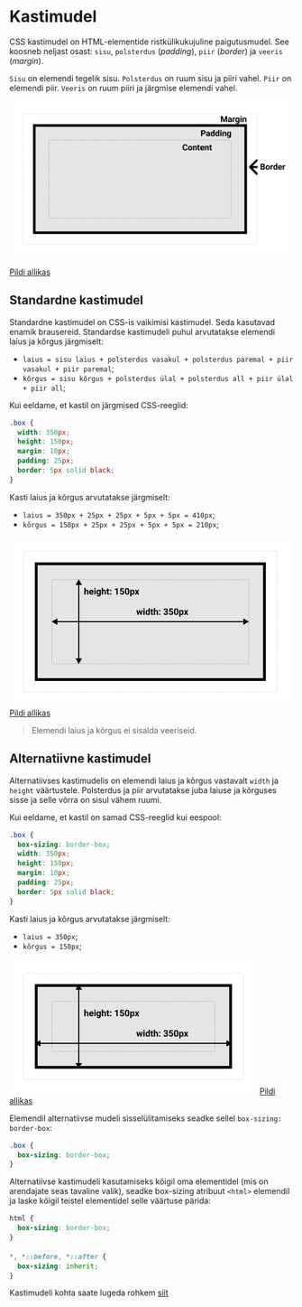 # Kastimudel

CSS kastimudel on HTML-elementide ristkülikukujuline paigutusmudel. See koosneb neljast osast: `sisu`, `polsterdus` (*padding*), `piir` (*border*) ja `veeris` (*margin*).

`Sisu` on elemendi tegelik sisu. `Polsterdus` on ruum sisu ja piiri vahel. `Piir` on elemendi piir. `Veeris` on ruum piiri ja järgmise elemendi vahel.

![Kastimudel](BoxModel.png)

[Pildi allikas](https://developer.mozilla.org/en-US/docs/Learn/CSS/Building_blocks/The_box_model/box-model.png)

## Standardne kastimudel

Standardne kastimudel on CSS-is vaikimisi kastimudel. Seda kasutavad enamik brausereid. Standardse kastimudeli puhul arvutatakse elemendi laius ja kõrgus järgmiselt:

- `laius = sisu laius + polsterdus vasakul + polsterdus paremal + piir vasakul + piir paremal`;
- `kõrgus = sisu kõrgus + polsterdus ülal + polsterdus all + piir ülal + piir all`;

Kui eeldame, et kastil on järgmised CSS-reeglid:

```css
.box {
  width: 350px;
  height: 150px;
  margin: 10px;
  padding: 25px;
  border: 5px solid black;
}
```

Kasti laius ja kõrgus arvutatakse järgmiselt:

- `laius = 350px + 25px + 25px + 5px + 5px = 410px`;
- `kõrgus = 150px + 25px + 25px + 5px + 5px = 210px`;

![Standardne kastimudel](StandardBoxModel.png)
[Pildi allikas](https://developer.mozilla.org/en-US/docs/Learn/CSS/Building_blocks/The_box_model/standard-box-model.png)

> Elemendi laius ja kõrgus ei sisalda veeriseid.

## Alternatiivne kastimudel

Alternatiivses kastimudelis on elemendi laius ja kõrgus vastavalt `width` ja `height` väärtustele. Polsterdus ja piir arvutatakse juba laiuse ja kõrguses sisse ja selle võrra on sisul vähem ruumi.

Kui eeldame, et kastil on samad CSS-reeglid kui eespool:

```css
.box {
  box-sizing: border-box;
  width: 350px;
  height: 150px;
  margin: 10px;
  padding: 25px;
  border: 5px solid black;
}
```

Kasti laius ja kõrgus arvutatakse järgmiselt:

- `laius = 350px`;
- `kõrgus = 150px`;

![Alternatiivne kastimudel](AlternativeBoxModel.png)
[Pildi allikas](https://developer.mozilla.org/en-US/docs/Learn/CSS/Building_blocks/The_box_model/alternate-box-model.png)

Elemendil alternatiivse mudeli sisselülitamiseks seadke sellel `box-sizing: border-box`:

```css
.box {
  box-sizing: border-box;
}
```

Alternatiivse kastimudeli kasutamiseks kõigil oma elementidel (mis on arendajate seas tavaline valik), seadke box-sizing atribuut `<html>` elemendil ja laske kõigil teistel elementidel selle väärtuse pärida:

```css
html {
  box-sizing: border-box;
}

*, *::before, *::after {
  box-sizing: inherit;
}
```

Kastimudeli kohta saate lugeda rohkem [siit](https://developer.mozilla.org/en-US/docs/Learn/CSS/Building_blocks/The_box_model)